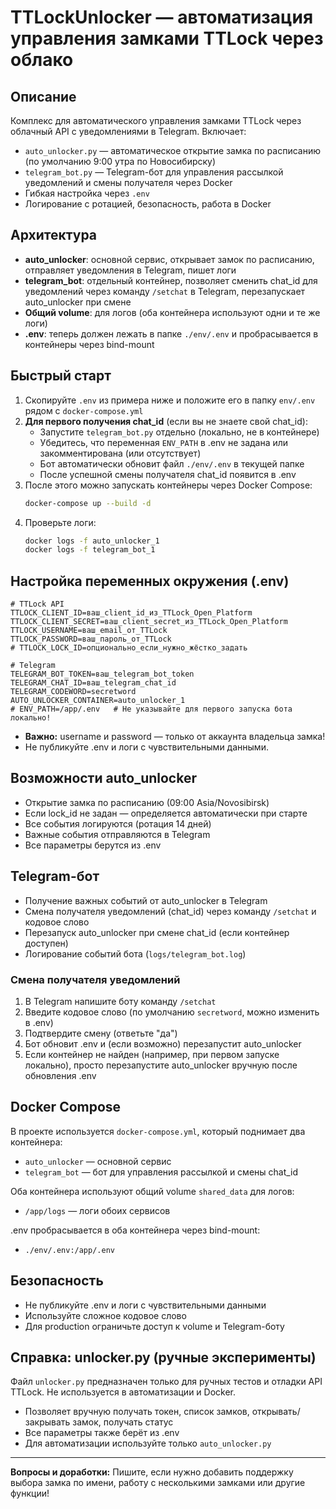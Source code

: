 # TTLockUnlocker — автоматизация управления замками TTLock через облако

## Описание

Комплекс для автоматического управления замками TTLock через облачный API с уведомлениями в Telegram. Включает:
- `auto_unlocker.py` — автоматическое открытие замка по расписанию (по умолчанию 9:00 утра по Новосибирску)
- `telegram_bot.py` — Telegram-бот для управления рассылкой уведомлений и смены получателя через Docker
- Гибкая настройка через `.env`
- Логирование с ротацией, безопасность, работа в Docker

## Архитектура

- **auto_unlocker**: основной сервис, открывает замок по расписанию, отправляет уведомления в Telegram, пишет логи
- **telegram_bot**: отдельный контейнер, позволяет сменить chat_id для уведомлений через команду `/setchat` в Telegram, перезапускает auto_unlocker при смене
- **Общий volume**: для логов (оба контейнера используют одни и те же логи)
- **.env**: теперь должен лежать в папке `./env/.env` и пробрасывается в контейнеры через bind-mount

## Быстрый старт

1. Скопируйте `.env` из примера ниже и положите его в папку `env/.env` рядом с `docker-compose.yml`
2. **Для первого получения chat_id** (если вы не знаете свой chat_id):
   - Запустите `telegram_bot.py` отдельно (локально, не в контейнере)
   - Убедитесь, что переменная `ENV_PATH` в .env не задана или закомментирована (или отсутствует)
   - Бот автоматически обновит файл `./env/.env` в текущей папке
   - После успешной смены получателя chat_id появится в .env
3. После этого можно запускать контейнеры через Docker Compose:
   ```bash
   docker-compose up --build -d
   ```
4. Проверьте логи:
   ```bash
   docker logs -f auto_unlocker_1
   docker logs -f telegram_bot_1
   ```

## Настройка переменных окружения (.env)

```
# TTLock API
TTLOCK_CLIENT_ID=ваш_client_id_из_TTLock_Open_Platform
TTLOCK_CLIENT_SECRET=ваш_client_secret_из_TTLock_Open_Platform
TTLOCK_USERNAME=ваш_email_от_TTLock
TTLOCK_PASSWORD=ваш_пароль_от_TTLock
# TTLOCK_LOCK_ID=опционально_если_нужно_жёстко_задать

# Telegram
TELEGRAM_BOT_TOKEN=ваш_telegram_bot_token
TELEGRAM_CHAT_ID=ваш_telegram_chat_id
TELEGRAM_CODEWORD=secretword
AUTO_UNLOCKER_CONTAINER=auto_unlocker_1
# ENV_PATH=/app/.env   # Не указывайте для первого запуска бота локально!
```

- **Важно:** username и password — только от аккаунта владельца замка!
- Не публикуйте .env и логи с чувствительными данными.

## Возможности auto_unlocker
- Открытие замка по расписанию (09:00 Asia/Novosibirsk)
- Если lock_id не задан — определяется автоматически при старте
- Все события логируются (ротация 14 дней)
- Важные события отправляются в Telegram
- Все параметры берутся из .env

## Telegram-бот
- Получение важных событий от auto_unlocker в Telegram
- Смена получателя уведомлений (chat_id) через команду `/setchat` и кодовое слово
- Перезапуск auto_unlocker при смене chat_id (если контейнер доступен)
- Логирование событий бота (`logs/telegram_bot.log`)

### Смена получателя уведомлений
1. В Telegram напишите боту команду `/setchat`
2. Введите кодовое слово (по умолчанию `secretword`, можно изменить в .env)
3. Подтвердите смену (ответьте "да")
4. Бот обновит .env и (если возможно) перезапустит auto_unlocker
5. Если контейнер не найден (например, при первом запуске локально), просто перезапустите auto_unlocker вручную после обновления .env

## Docker Compose

В проекте используется `docker-compose.yml`, который поднимает два контейнера:
- `auto_unlocker` — основной сервис
- `telegram_bot` — бот для управления рассылкой и смены chat_id

Оба контейнера используют общий volume `shared_data` для логов:
- `/app/logs` — логи обоих сервисов

.env пробрасывается в оба контейнера через bind-mount:
- `./env/.env:/app/.env`

## Безопасность
- Не публикуйте .env и логи с чувствительными данными
- Используйте сложное кодовое слово
- Для production ограничьте доступ к volume и Telegram-боту

## Справка: unlocker.py (ручные эксперименты)

Файл `unlocker.py` предназначен только для ручных тестов и отладки API TTLock. Не используется в автоматизации и Docker.
- Позволяет вручную получать токен, список замков, открывать/закрывать замок, получать статус
- Все параметры также берёт из .env
- Для автоматизации используйте только `auto_unlocker.py`

---

**Вопросы и доработки:**
Пишите, если нужно добавить поддержку выбора замка по имени, работу с несколькими замками или другие функции! 